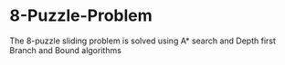 # 8-Puzzle-Problem
The 8-puzzle sliding problem is solved using A* search and Depth first Branch and Bound algorithms
